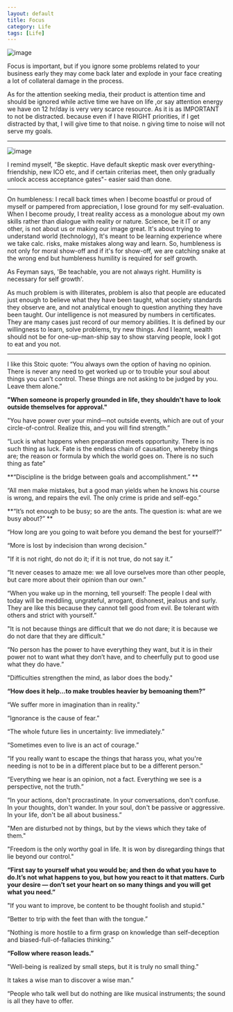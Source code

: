 ```yaml
---
layout: default
title: Focus
category: Life
tags: [Life]
---
```


![image](https://github.com/sbibek086/write-the-docs/assets/11883023/b45ec651-f449-4f59-ad95-6306ec00da48)

Focus is important, but if you ignore some problems related to your business early they may come back later and explode in your face creating a lot of collateral damage in the process.

As for the attention seeking media, their product is attention time and should be ignored while active time we have on life ,or say attention energy we have on 12 hr/day is very very scarce resource. As it is as IMPORTANT to not be distracted. because even if I have RIGHT priorities, if I get distracted by that, I will give time to that noise.
n giving time to noise will not serve my goals.

---
![image](https://github.com/sbibek086/write-the-docs/assets/11883023/6e3bd964-12ee-4151-be35-a9c3a805b83f)

I remind myself, "Be skeptic. Have default skeptic mask over everything- friendship, new ICO etc, and if certain criterias meet, then only gradually unlock access acceptance gates"- easier said than done.

---
On humbleness:
I recall back times when I become boastful or proud of myself or pampered from appreciation, I lose ground for my self-evaluation. When I become proudy, I treat reality access as a monologue about my own skills rather than dialogue with reality or nature.
Science, be it IT or any other, is not about us or making our image great. It's about trying to understand world (technology), It's meant to be learning experience where we take calc. risks, make mistakes along way and learn.
So, humbleness is not only for moral show-off and if it's for show-off, we are catching snake at the wrong end but humbleness humility is required for self growth. 

As Feyman says, 'Be teachable, you are not always right. Humility is necessary for self growth'.

As much problem is with illiterates, problem is also that people are educated just enough to believe what they have been taught, what society standards they observe are, and not analytical enough to question anything they have been taught.
Our intelligence is not measured by numbers in certificates. They are many cases just record of our memory abilities. It is defined by our willingness to learn, solve problems, try new things.
And I learnt, wealth should not be for one-up-man-ship say to show starving people, look I got to eat and you not.

---
I like this Stoic quote:
“You always own the option of having no opinion. There is never any need to get worked up or to trouble your soul about things you can't control. These things are not asking to be judged by you. Leave them alone.”

**"When someone is properly grounded in life, they shouldn't have to look outside themselves for approval."**

"You have power over your mind—not outside events, which are out of your circle-of-control. Realize this, and you will find strength.” 

“Luck is what happens when preparation meets opportunity. There is no such thing as luck.
Fate is the endless chain of causation, whereby things are; the reason or formula by which the world goes on. There is no such thing as fate”

**“Discipline is the bridge between goals and accomplishment.” **

“All men make mistakes, but a good man yields when he knows his course is wrong, and repairs the evil. The only crime is pride and self-ego.” 

**“It’s not enough to be busy; so are the ants. The question is: what are we busy about?” **

“How long are you going to wait before you demand the best for yourself?”

“More is lost by indecision than wrong decision.”

"If it is not right, do not do it; if it is not true, do not say it.”

“It never ceases to amaze me: we all love ourselves more than other people, but care more about their opinion than our own.”

“When you wake up in the morning, tell yourself: The people I deal with today will be meddling, ungrateful, arrogant, dishonest, jealous and surly. They are like this because they cannot tell good from evil.
Be tolerant with others and strict with yourself.”

"It is not because things are difficult that we do not dare; it is because we do not dare that they are difficult."

“No person has the power to have everything they want, but it is in their power not to want what they don’t have, and to cheerfully put to good use what they do have.”

"Difficulties strengthen the mind, as labor does the body."

**“How does it help…to make troubles heavier by bemoaning them?”**

“We suffer more in imagination than in reality.”

“Ignorance is the cause of fear.”

“The whole future lies in uncertainty: live immediately.”

“Sometimes even to live is an act of courage.”

“If you really want to escape the things that harass you, what you're needing is not to be in a different place but to be a different person.”

“Everything we hear is an opinion, not a fact. Everything we see is a perspective, not the truth.”

“In your actions, don't procrastinate. In your conversations, don't confuse. In your thoughts, don't wander. In your soul, don't be passive or aggressive. In your life, don't be all about business.”

"Men are disturbed not by things, but by the views which they take of them."

"Freedom is the only worthy goal in life. It is won by disregarding things that lie beyond our control."

**“First say to yourself what you would be; and then do what you have to do.It’s not what happens to you, but how you react to it that matters. Curb your desire — don’t set your heart on so many things and you will get what you need.”**

"If you want to improve, be content to be thought foolish and stupid."

“Better to trip with the feet than with the tongue.”

“Nothing is more hostile to a firm grasp on knowledge than self-deception and biased-full-of-fallacies thinking.”

**“Follow where reason leads.”**

"Well-being is realized by small steps, but it is truly no small thing."

It takes a wise man to discover a wise man.”

“People who talk well but do nothing are like musical instruments; the sound is all they have to offer.
